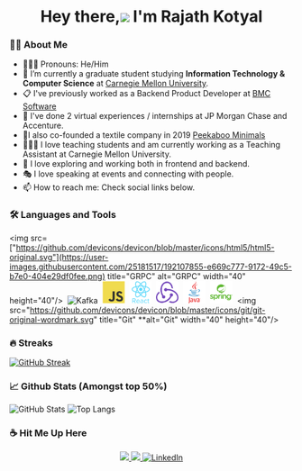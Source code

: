 <h1 align="center"> Hey there,<img src="https://media.giphy.com/media/hvRJCLFzcasrR4ia7z/giphy.gif" width="30px"/> I'm Rajath Kotyal</h1>

### :man_technologist: About Me 
- 👩🏻‍💻 Pronouns: He/Him
- 💼 I’m currently a graduate student studying <strong>Information Technology & Computer Science</strong> at [Carnegie Mellon University](cmu.edu).
- 📋 I've previously worked as a Backend Product Developer at [BMC Software](bmc.com)
- 🎒 I've done 2 virtual experiences / internships at JP Morgan Chase and Accenture.
- 👔I also co-founded a textile company in 2019 [Peekaboo Minimals](www.instagram.com/peekaboo_minimals)
- 🧑🏽‍🏫 I love teaching students and am currently working as a Teaching Assistant at Carnegie Mellon University.
- 🧭 I love exploring and working both in frontend and backend.
- 🎭 I love speaking at events and connecting with people.
- 📫 How to reach me: Check social links below.

### :hammer_and_wrench: Languages and Tools 
<div>

  <img src=["https://github.com/devicons/devicon/blob/master/icons/html5/html5-original.svg"](https://user-images.githubusercontent.com/25181517/192107855-e669c777-9172-49c5-b7e0-404e29df0fee.png) title="GRPC" alt="GRPC" width="40" height="40"/>&nbsp;
  <img src="[https://github.com/devicons/devicon/blob/master/icons/css3/css3-plain-wordmark.svg](https://user-images.githubusercontent.com/25181517/192107004-2d2fff80-d207-4916-8a3e-130fee5ee495.png)"  title="Kafka" alt="Kafka" width="40" height="40"/>&nbsp;
  <img src="https://github.com/devicons/devicon/blob/master/icons/javascript/javascript-original.svg" title="JavaScript" alt="JavaScript" width="40" height="40"/>&nbsp;
  <img src="https://github.com/devicons/devicon/blob/master/icons/react/react-original-wordmark.svg" title="React" alt="React" width="40" height="40"/>&nbsp;
  <img src="https://github.com/devicons/devicon/blob/master/icons/redux/redux-original.svg" title="Redux" alt="Redux " width="40" height="40"/>&nbsp;
  <img src="https://github.com/devicons/devicon/blob/master/icons/java/java-original-wordmark.svg" title="Java" alt="Java" width="40" height="40"/>&nbsp;
  <img src="https://github.com/devicons/devicon/blob/master/icons/spring/spring-original-wordmark.svg" title="Spring" alt="Spring" width="40" height="40"/>&nbsp;
  <img src="https://github.com/devicons/devicon/blob/master/icons/git/git-original-wordmark.svg" title="Git" **alt="Git" width="40" height="40"/>
</div>  

### :fire: Streaks 
[![GitHub Streak](http://github-readme-streak-stats.herokuapp.com?user=rajathkotyal)](https://git.io/streak-stats)  

### 📈 Github Stats (Amongst top 50%)
![GitHub Stats ](https://github-readme-stats.vercel.app/api?username=rajathkotyal&show_icons=true&hide=issues,prs)
![Top Langs](https://github-readme-stats.vercel.app/api/top-langs/?username=rajathkotyal&layout=compact&langs_count=4)

### :coffee: Hit Me Up Here
<p align="center">
	<a href="https://github.com/rajathkotyal" alt="Github" title="github">
       <img src="https://img.shields.io/badge/For_More_Useful_Repos-15k?style=for-the-badge&color=2088FF&logo=github&logoColor=fff"/>
    </a>
    <a href="https://github.com/rajathkotyal/rajathkotyal" alt="Github Stars" title="Star Mark Repo">
        <img src="https://img.shields.io/badge/Shower_stars_if_you_like_my_repos-15k?style=for-the-badge&color=ffd000&logo=apachespark&logoColor=black"/>
    </a>
    <a href="https://www.linkedin.com/in/rajathkotyal/">
        <img src="https://img.shields.io/badge/For_Professional_Updates-15k?style=for-the-badge&color=0a66c2&logo=linkedin" alt="LinkedIn"/>
    </a>
</p>
